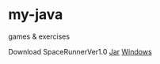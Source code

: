 # my-java
games & exercises

Download SpaceRunnerVer1.0 [Jar](https://drive.google.com/open?id=1i8qaXQfMLuroxWF7OGWqCB3cPs5lBjkB) [Windows](https://drive.google.com/open?id=1pe--rFhLfdcuKL6YZqgFXysxrVTXOuQM)